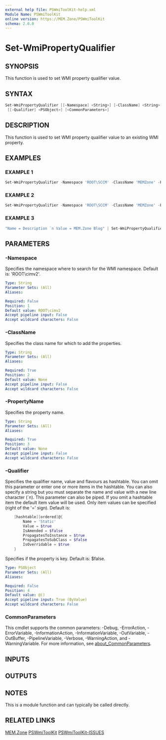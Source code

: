 ```yaml
---
external help file: PSWmiToolKit-help.xml
Module Name: PSWmiToolKit
online version: https://MEM.Zone/PSWmiToolKit
schema: 2.0.0
---
```


# Set-WmiPropertyQualifier

## SYNOPSIS

This function is used to set WMI property qualifier value.

## SYNTAX

```powershell
Set-WmiPropertyQualifier [[-Namespace] <String>] [-ClassName] <String> [-PropertyName] <String>
 [[-Qualifier] <PSObject>] [<CommonParameters>]
```

## DESCRIPTION

This function is used to set WMI property qualifier value to an existing WMI property.

## EXAMPLES

### EXAMPLE 1

```powershell
Set-WmiPropertyQualifier -Namespace 'ROOT\SCCM' -ClassName 'MEMZone' -Property 'WebSite' -Qualifier @{ Name = 'Description' ; Value = 'MEM.Zone Blog' }
```

### EXAMPLE 2

```powershell
Set-WmiPropertyQualifier -Namespace 'ROOT\SCCM' -ClassName 'MEMZone' -Property 'WebSite' -Qualifier "Name = Description `n Value = MEM.Zone Blog"
```

### EXAMPLE 3

```powershell
"Name = Description `n Value = MEM.Zone Blog" | Set-WmiPropertyQualifier -Namespace 'ROOT\SCCM' -ClassName 'MEMZone' -Property 'WebSite'
```

## PARAMETERS

### -Namespace

Specifies the namespace where to search for the WMI namespace. Default is: 'ROOT\cimv2'.

```yaml
Type: String
Parameter Sets: (All)
Aliases:

Required: False
Position: 1
Default value: ROOT\cimv2
Accept pipeline input: False
Accept wildcard characters: False
```

### -ClassName

Specifies the class name for which to add the properties.

```yaml
Type: String
Parameter Sets: (All)
Aliases:

Required: True
Position: 2
Default value: None
Accept pipeline input: False
Accept wildcard characters: False
```

### -PropertyName

Specifies the property name.

```yaml
Type: String
Parameter Sets: (All)
Aliases:

Required: True
Position: 3
Default value: None
Accept pipeline input: False
Accept wildcard characters: False
```

### -Qualifier

Specifies the qualifier name, value and flavours as hashtable.
You can omit this parameter or enter one or more items in the hashtable.
You can also specify a string but you must separate the name and value with a new line character (\`n).
This parameter can also be piped.
If you omit a hashtable item the default item value will be used.
Only item values can be specified (right of the '=' sign).
Default is:

```powershell
    [hashtable][ordered]@{
        Name = 'Static'
        Value = $true
        IsAmended = $false
        PropagatesToInstance = $true
        PropagatesToSubClass = $false
        IsOverridable = $true
    }
```

Specifies if the property is key. Default is: $false.

```yaml
Type: PSObject
Parameter Sets: (All)
Aliases:

Required: False
Position: 4
Default value: @()
Accept pipeline input: True (ByValue)
Accept wildcard characters: False
```

### CommonParameters

This cmdlet supports the common parameters: -Debug, -ErrorAction, -ErrorVariable, -InformationAction, -InformationVariable, -OutVariable, -OutBuffer, -PipelineVariable, -Verbose, -WarningAction, and -WarningVariable.
For more information, see [about_CommonParameters](http://go.microsoft.com/fwlink/?LinkID=113216).

## INPUTS

## OUTPUTS

## NOTES

This is a module function and can typically be called directly.

## RELATED LINKS

[MEM.Zone](https://MEM.Zone)
[PSWmiToolKit](https://MEM.Zone/PSWmiToolKit)
[PSWmiToolKit-ISSUES](https://MEM.Zone/PSWmiToolKit-ISSUES)
